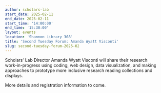 ```yaml
---
author: scholars-lab
start_date: 2025-02-11
end_date: 2025-02-11
start_time: '14:00:00'
end_time: '15:30:00'
layout: events
location: 'Shannon Library 308'
title: 'Second Tuesday Forum: Amanda Wyatt Visconti'
slug: second-tuesday-forum-2025-02
---
```


Scholars' Lab Director Amanda Wyatt Visconti will share their research work-in-progress using coding, web design, data visualization, and making approaches to prototype more inclusive research reading collections and displays.

More details and registration information to come.
